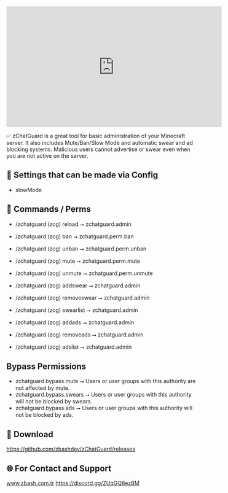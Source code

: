 <iframe width="560" height="315" src="https://www.youtube.com/embed/kD4E-toRo2M?si=IBofBWQcFqsAWdhS&amp;controls=0" title="YouTube video player" frameborder="0" allow="accelerometer; autoplay; clipboard-write; encrypted-media; gyroscope; picture-in-picture; web-share" referrerpolicy="strict-origin-when-cross-origin" allowfullscreen></iframe>

✅ zChatGuard is a great tool for basic administration of your Minecraft server. It also includes Mute/Ban/Slow Mode and automatic swear and ad blocking systems. Malicious users cannot advertise or swear even when you are not active on the server.

## 🚀 Settings that can be made via Config

- slowMode

## 🚀 Commands / Perms

- /zchatguard (zcg) reload ⭢ zchatguard.admin


- /zchatguard (zcg) ban ⭢ zchatguard.perm.ban
- /zchatguard (zcg) unban ⭢ zchatguard.perm.unban
- /zchatguard (zcg) mute ⭢ zchatguard.perm.mute
- /zchatguard (zcg) unmute ⭢ zchatguard.perm.unmute

  
- /zchatguard (zcg) addswear ⭢ zchatguard.admin
- /zchatguard (zcg) removeswear ⭢ zchatguard.admin
- /zchatguard (zcg) swearlist ⭢ zchatguard.admin


- /zchatguard (zcg) addads ⭢ zchatguard.admin
- /zchatguard (zcg) removeads ⭢ zchatguard.admin
- /zchatguard (zcg) adslist ⭢ zchatguard.admin

## Bypass Permissions

- zchatguard.bypass.mute ⭢ Users or user groups with this authority are not affected by mute.
- zchatguard.bypass.swears ⭢ Users or user groups with this authority will not be blocked by swears.
- zchatguard.bypass.ads ⭢ Users or user groups with this authority will not be blocked by ads.

## 📁 Download 

https://github.com/zbashdev/zChatGuard/releases

## 🌐 For Contact and Support

www.zbash.com.tr
https://discord.gg/ZUqGQ8ezBM







